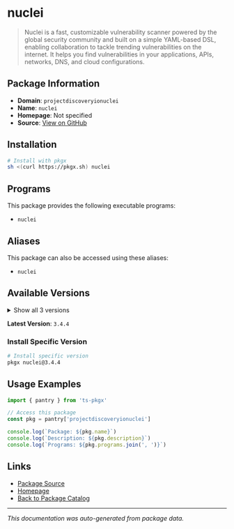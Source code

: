 # nuclei

> Nuclei is a fast, customizable vulnerability scanner powered by the global security community and built on a simple YAML-based DSL, enabling collaboration to tackle trending vulnerabilities on the internet. It helps you find vulnerabilities in your applications, APIs, networks, DNS, and cloud configurations.

## Package Information

- **Domain**: `projectdiscoveryionuclei`
- **Name**: `nuclei`
- **Homepage**: Not specified
- **Source**: [View on GitHub](https://github.com/pkgxdev/pantry/tree/main/projects/projectdiscovery.io/nuclei/package.yml)

## Installation

```bash
# Install with pkgx
sh <(curl https://pkgx.sh) nuclei
```

## Programs

This package provides the following executable programs:

- `nuclei`

## Aliases

This package can also be accessed using these aliases:

- `nuclei`

## Available Versions

<details>
<summary>Show all 3 versions</summary>

- `3.4.4`, `3.4.3`, `3.4.2`

</details>

**Latest Version**: `3.4.4`

### Install Specific Version

```bash
# Install specific version
pkgx nuclei@3.4.4
```

## Usage Examples

```typescript
import { pantry } from 'ts-pkgx'

// Access this package
const pkg = pantry['projectdiscoveryionuclei']

console.log(`Package: ${pkg.name}`)
console.log(`Description: ${pkg.description}`)
console.log(`Programs: ${pkg.programs.join(', ')}`)
```

## Links

- [Package Source](https://github.com/pkgxdev/pantry/tree/main/projects/projectdiscovery.io/nuclei/package.yml)
- [Homepage](#)
- [Back to Package Catalog](../package-catalog.md)

---

*This documentation was auto-generated from package data.*
